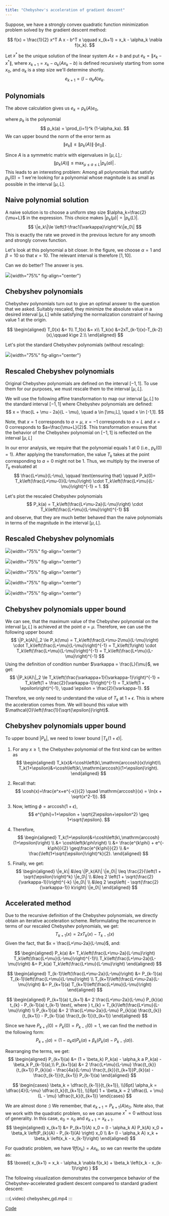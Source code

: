 ```yaml
---
title: "Chebyshev's acceleration of gradient descent"
---
```


Suppose, we have a strongly convex quadratic function minimization problem solved by the gradient descent method:

$$
f(x) = \frac{1}{2} x^T A x - b^T x \qquad x_{k+1} = x_k - \alpha_k \nabla f(x_k).
$$

Let $x^*$ be the unique solution of the linear system $Ax=b$ and put $e_k = \|x_k-x^*\|$, where $x_{k+1}=x_k - \alpha_k (Ax_k-b)$ is defined recursively starting from some $x_0,$ and $\alpha_k$ is a step size we'll determine shortly.
$$
e_{k+1} = (I-\alpha_k A)e_k.
$$

## Polynomials

The above calculation gives us $e_k = p_k(A)e_0,$

where $p_k$ is the polynomial
$$
p_k(a) = \prod_{i=1}^k (1-\alpha_ka).
$$
We can upper bound the norm of the error term as
$$
\|e_k\|\le \|p_k(A)\|\cdot\|e_0\|\,.
$$

Since $A$ is a symmetric matrix with eigenvalues in $[\mu,L],$:
$$
\|p_k(A)\|\le \max_{\mu\le a\le L} \left|p_k(a)\right|\,.
$$
This leads to an interesting problem: Among all polynomials that satisfy  $p_k(0)=1$ we're looking for a polynomial whose magnitude is as small as possible in the interval $[\mu, L]$.

## Naive polynomial solution

A naive solution is to choose a uniform step size $\alpha_k=\frac{2}{\mu+L}$ in the expression. This choice makes $|p_k(\mu)| = |p_k(L)|$.
$$
\|e_k\|\le \left(1-\frac1{\varkappa}\right)^k\|e_0\|
$$
This is exactly the rate we proved in the previous lecture for any smooth and strongly convex function.

Let's look at this polynomial a bit closer. In the figure, we choose $\alpha=1$ and $\beta=10$ so that $\kappa=10.$ The relevant interval is therefore $[1,10].$

Can we do better? The answer is yes.

![](gd_polynom_6.svg){width="75%" fig-align="center"}

## Chebyshev polynomials

Chebyshev polynomials turn out to give an optimal answer to the question that we asked. Suitably rescaled, they minimize the absolute value in a desired interval $[\mu, L]$ while satisfying the normalization constraint of having value  1  at the origin.

$$
\begin{aligned}
T_0(x) &= 1\\
T_1(x) &= x\\
T_k(x) &=2xT_{k-1}(x)-T_{k-2}(x),\qquad k\ge 2.\\
\end{aligned}
$$

Let's plot the standard Chebyshev polynomials (without rescaling):

![](gd_polynom_cheb_3.svg){width="75%" fig-align="center"}

## Rescaled Chebyshev polynomials

Original Chebyshev polynomials are defined on the interval $[-1,1]$. To use them for our purposes, we must rescale them to the interval $[\mu, L]$. 

We will use the following affine transformation to map our interval $[\mu, L]$ to the standard interval $[-1,1]$ where Chebyshev polynomials are defined:
$$
x = \frac{L + \mu - 2a}{L - \mu}, \quad a \in [\mu,L], \quad x \in [-1,1]. 
$$

Note, that $x=1$ corresponds to $a=\mu$, $x=-1$ corresponds to $a=L$ and $x=0$ corresponds to $a=\frac{\mu+L}{2}$. This transformation ensures that the behavior of the Chebyshev polynomial on $[-1,1]$ is reflected on the interval $[\mu, L]$

In our error analysis, we require that the polynomial equals 1 at 0 (i.e., $p_k(0)=1$). After applying the transformation, the value $T_k$ takes at the point corresponding to $a=0$ might not be 1. Thus, we multiply by the inverse of $T_k$ evaluated at
$$
\frac{L+\mu}{L-\mu}, \qquad \text{ensuring that} \qquad P_k(0)= T_k\left(\frac{L+\mu-0}{L-\mu}\right) \cdot T_k\left(\frac{L+\mu}{L-\mu}\right)^{-1} = 1.
$$

Let's plot the rescaled Chebyshev polynomials
$$
P_k(a) = T_k\left(\frac{L+\mu-2a}{L-\mu}\right) \cdot T_k\left(\frac{L+\mu}{L-\mu}\right)^{-1}
$$
and observe, that they are much better behaved than the naive polynomials in terms of the magnitude in the interval $[\mu, L]$.

## Rescaled Chebyshev polynomials

![](gd_polynoms_2.svg){width="75%" fig-align="center"}

![](gd_polynoms_3.svg){width="75%" fig-align="center"}

![](gd_polynoms_4.svg){width="75%" fig-align="center"}

![](gd_polynoms_5.svg){width="75%" fig-align="center"}

![](gd_polynoms_6.svg){width="75%" fig-align="center"}

## Chebyshev polynomials upper bound

We can see, that the maximum value of the Chebyshev polynomial on the interval $[\mu, L]$ is achieved at the point $a=\mu$. Therefore, we can use the following upper bound:
$$
\|P_k(A)\|_2 \le P_k(\mu) = T_k\left(\frac{L+\mu-2\mu}{L-\mu}\right) \cdot T_k\left(\frac{L+\mu}{L-\mu}\right)^{-1} = T_k\left(1\right) \cdot T_k\left(\frac{L+\mu}{L-\mu}\right)^{-1} = T_k\left(\frac{L+\mu}{L-\mu}\right)^{-1}
$$
Using the definition of condition number $\varkappa = \frac{L}{\mu}$, we get:
$$
\|P_k(A)\|_2 \le T_k\left(\frac{\varkappa+1}{\varkappa-1}\right)^{-1} = T_k\left(1 + \frac{2}{\varkappa-1}\right)^{-1} = T_k\left(1 + \epsilon\right)^{-1}, \quad \epsilon = \frac{2}{\varkappa-1}.
$$

Therefore, we only need to understand the value of $T_k$ at $1+\epsilon$. This is where the acceleration comes from. We will bound this value with $\mathcal{O}\left(\frac{1}{\sqrt{\epsilon}}\right)$.

## Chebyshev polynomials upper bound

To upper bound $|P_k|$, we need to lower bound $|T_k(1 + \epsilon)|$.

1. For any $x\ge 1$, the Chebyshev polynomial of the first kind can be written as
 $$
   \begin{aligned}
   T_k(x)&=\cosh\left(k\,\mathrm{arccosh}(x)\right)\\
   T_k(1+\epsilon)&=\cosh\left(k\,\mathrm{arccosh}(1+\epsilon)\right).
   \end{aligned}
   $$

2. Recall that:
 $$
    \cosh(x)=\frac{e^x+e^{-x}}{2} \quad \mathrm{arccosh}(x) = \ln(x + \sqrt{x^2-1}).
    $$

3. Now, letting $\phi=\mathrm{arccosh}(1+\epsilon)$,
 $$
    e^{\phi}=1+\epsilon + \sqrt{2\epsilon+\epsilon^2} \geq 1+\sqrt{\epsilon}.
    $$

4. Therefore,
 $$
    \begin{aligned}
    T_k(1+\epsilon)&=\cosh\left(k\,\mathrm{arccosh}(1+\epsilon)\right) \\
    &= \cosh\left(k\phi\right) \\
    &= \frac{e^{k\phi} + e^{-k\phi}}{2} \geq\frac{e^{k\phi}}{2} \\
    &= \frac{\left(1+\sqrt{\epsilon}\right)^k}{2}.
    \end{aligned}
    $$

5. Finally, we get:
 $$
    \begin{aligned}
    \|e_k\| &\leq \|P_k(A)\| \|e_0\| \leq \frac{2}{\left(1 + \sqrt{\epsilon}\right)^k} \|e_0\| \\ 
    &\leq 2 \left(1 + \sqrt{\frac{2}{\varkappa-1}}\right)^{-k} \|e_0\| \\
    &\leq 2 \exp\left( - \sqrt{\frac{2}{\varkappa-1}} k\right) \|e_0\|
    \end{aligned}
    $$
    
## Accelerated method

Due to the recursive definition of the Chebyshev polynomials, we directly obtain an iterative acceleration scheme. Reformulating the recurrence in terms of our rescaled Chebyshev polynomials, we get:
$$
T_{k+1}(x) =2xT_{k}(x)-T_{k-1}(x)
$$
Given the fact, that $x = \frac{L+\mu-2a}{L-\mu}$, and:

$$
\begin{aligned}
P_k(a) &= T_k\left(\frac{L+\mu-2a}{L-\mu}\right) T_k\left(\frac{L+\mu}{L-\mu}\right)^{-1}\\
T_k\left(\frac{L+\mu-2a}{L-\mu}\right) &= P_k(a) T_k\left(\frac{L+\mu}{L-\mu}\right) 
\end{aligned}
$$

$$
\begin{aligned}
T_{k-1}\left(\frac{L+\mu-2a}{L-\mu}\right) &= P_{k-1}(a) T_{k-1}\left(\frac{L+\mu}{L-\mu}\right) \\
T_{k+1}\left(\frac{L+\mu-2a}{L-\mu}\right) &= P_{k+1}(a) T_{k+1}\left(\frac{L+\mu}{L-\mu}\right)
\end{aligned}
$$

$$
\begin{aligned}
P_{k+1}(a) t_{k+1} &= 2 \frac{L+\mu-2a}{L-\mu} P_{k}(a) t_{k} - P_{k-1}(a) t_{k-1} \text{, where } t_{k} = T_{k}\left(\frac{L+\mu}{L-\mu}\right) \\
P_{k+1}(a) &= 2 \frac{L+\mu-2a}{L-\mu} P_{k}(a) \frac{t_{k}}{t_{k+1}} - P_{k-1}(a) \frac{t_{k-1}}{t_{k+1}}
\end{aligned}
$$

Since we have $P_{k+1}(0) = P_{k}(0) = P_{k-1}(0) = 1$, we can find the method in the following form:
$$
P_{k+1}(a) = (1 - \alpha_k a) P_k(a) + \beta_k \left(P_{k}(a) - P_{k-1}(a) \right).
$$

Rearranging the terms, we get:
$$
\begin{aligned}
P_{k+1}(a) &= (1 + \beta_k) P_k(a) - \alpha_k a P_k(a) - \beta_k P_{k-1}(a),\\
P_{k+1}(a) &= 2 \frac{L+\mu}{L-\mu}  \frac{t_{k}}{t_{k+1}} P_{k}(a) - \frac{4a}{L-\mu}  \frac{t_{k}}{t_{k+1}}P_{k}(a) - \frac{t_{k-1}}{t_{k+1}} P_{k-1}(a)
\end{aligned}
$$

$$
\begin{cases}
\beta_k = \dfrac{t_{k-1}}{t_{k+1}}, \\[6pt]
\alpha_k = \dfrac{4}{L-\mu} \dfrac{t_k}{t_{k+1}}, \\[6pt]
1 + \beta_k = 2 \dfrac{L + \mu}{L - \mu} \dfrac{t_k}{t_{k+1}}
\end{cases}
$$


We are almost done :) We remember, that $e_{k+1} = P_{k+1}(A) e_0$. Note also, that we work with the quadratic problem, so we can assume $x^* = 0$ without loss of generality. In this case, $e_0 = x_0$ and $e_{k+1} = x_{k+1}$.
$$
\begin{aligned}
x_{k+1} &= P_{k+1}(A) x_0 =  (I - \alpha_k A) P_k(A) x_0 + \beta_k \left(P_{k}(A) - P_{k-1}(A) \right) x_0 \\
&= (I - \alpha_k A) x_k + \beta_k \left(x_k - x_{k-1}\right)
\end{aligned}
$$

For quadratic problem, we have $\nabla f(x_k) = A x_k$, so we can rewrite the update as:
$$
\boxed{
x_{k+1} = x_k - \alpha_k \nabla f(x_k) + \beta_k \left(x_k - x_{k-1}\right)
}
$$

The following visualization demonstrates the convergence behavior of the Chebyshev-accelerated gradient descent compared to standard gradient descent:

:::{.video}
chebyshev_gd.mp4
:::


[Code](chebyshev_gd.py)